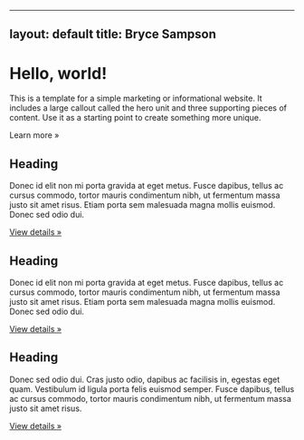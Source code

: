 ---
layout: default
title: Bryce Sampson
--------------------

<div class="hero-unit">
<p><h1>Hello, world!</h1>
<p>This is a template for a simple marketing or informational website. It includes a large callout called the hero unit and three supporting pieces of content. Use it as a starting point to create something more unique.</p>
<p><a class="btn btn-primary btn-large">Learn more &raquo;</a></p></p></div>

<div class="row">
<!-- Main hero unit for a primary marketing message or call to action -->

<p><div class="span4">
<h2>Heading</h2>
<p>Donec id elit non mi porta gravida at eget metus. Fusce dapibus, tellus ac cursus commodo, tortor mauris condimentum nibh, ut fermentum massa justo sit amet risus. Etiam porta sem malesuada magna mollis euismod. Donec sed odio dui. </p>
<p><a class="btn" href="#">View details &raquo;</a></p>
</div>
<div class="span4">
<h2>Heading</h2>
<p>Donec id elit non mi porta gravida at eget metus. Fusce dapibus, tellus ac cursus commodo, tortor mauris condimentum nibh, ut fermentum massa justo sit amet risus. Etiam porta sem malesuada magna mollis euismod. Donec sed odio dui. </p>
<p><a class="btn" href="#">View details &raquo;</a></p>
</div>
<div class="span4">
<h2>Heading</h2>
<p>Donec sed odio dui. Cras justo odio, dapibus ac facilisis in, egestas eget quam. Vestibulum id ligula porta felis euismod semper. Fusce dapibus, tellus ac cursus commodo, tortor mauris condimentum nibh, ut fermentum massa justo sit amet risus.</p>
<p><a class="btn" href="#">View details &raquo;</a></p>
</div></p></div> 
